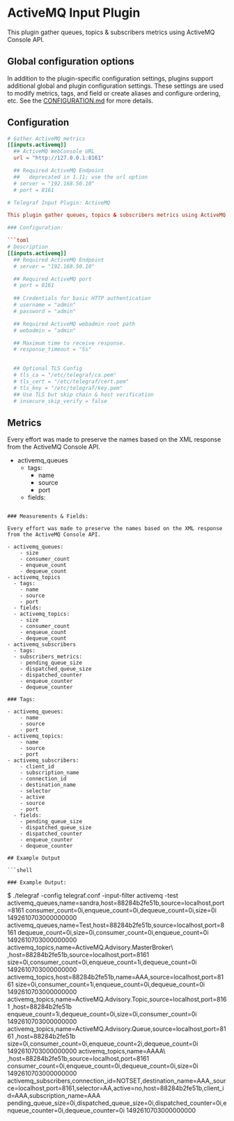 # ActiveMQ Input Plugin

This plugin gather queues, topics & subscribers metrics using ActiveMQ Console
API.

## Global configuration options <!-- @/docs/includes/plugin_config.md -->

In addition to the plugin-specific configuration settings, plugins support
additional global and plugin configuration settings. These settings are used to
modify metrics, tags, and field or create aliases and configure ordering, etc.
See the [CONFIGURATION.md][CONFIGURATION.md] for more details.

[CONFIGURATION.md]: ../../../docs/CONFIGURATION.md

## Configuration

```toml @sample.conf
# Gather ActiveMQ metrics
[[inputs.activemq]]
  ## ActiveMQ WebConsole URL
  url = "http://127.0.0.1:8161"

  ## Required ActiveMQ Endpoint
  ##   deprecated in 1.11; use the url option
  # server = "192.168.50.10"
  # port = 8161

# Telegraf Input Plugin: ActiveMQ

This plugin gather queues, topics & subscribers metrics using ActiveMQ Console API.

### Configuration:

```toml
# Description
[[inputs.activemq]]
  ## Required ActiveMQ Endpoint
  # server = "192.168.50.10"

  ## Required ActiveMQ port
  # port = 8161
  
  ## Credentials for basic HTTP authentication
  # username = "admin"
  # password = "admin"

  ## Required ActiveMQ webadmin root path
  # webadmin = "admin"

  ## Maximum time to receive response.
  # response_timeout = "5s"

  
  ## Optional TLS Config
  # tls_ca = "/etc/telegraf/ca.pem"
  # tls_cert = "/etc/telegraf/cert.pem"
  # tls_key = "/etc/telegraf/key.pem"
  ## Use TLS but skip chain & host verification
  # insecure_skip_verify = false
```

## Metrics

Every effort was made to preserve the names based on the XML response from the
ActiveMQ Console API.

- activemq_queues
  - tags:
    - name
    - source
    - port
  - fields:
```

### Measurements & Fields:

Every effort was made to preserve the names based on the XML response from the ActiveMQ Console API.

- activemq_queues:
    - size
    - consumer_count
    - enqueue_count
    - dequeue_count
- activemq_topics
  - tags:
    - name
    - source
    - port
  - fields:
  - activemq_topics:
    - size
    - consumer_count
    - enqueue_count
    - dequeue_count
- activemq_subscribers
  - tags:
  - subscribers_metrics:
    - pending_queue_size
    - dispatched_queue_size
    - dispatched_counter
    - enqueue_counter
    - dequeue_counter

### Tags:

- activemq_queues:
    - name
    - source
    - port
- activemq_topics:
    - name
    - source
    - port
- activemq_subscribers:
    - client_id
    - subscription_name
    - connection_id
    - destination_name
    - selector
    - active
    - source
    - port
  - fields:
    - pending_queue_size
    - dispatched_queue_size
    - dispatched_counter
    - enqueue_counter
    - dequeue_counter

## Example Output

```shell

### Example Output:

```
$ ./telegraf -config telegraf.conf -input-filter activemq -test
activemq_queues,name=sandra,host=88284b2fe51b,source=localhost,port=8161 consumer_count=0i,enqueue_count=0i,dequeue_count=0i,size=0i 1492610703000000000
activemq_queues,name=Test,host=88284b2fe51b,source=localhost,port=8161 dequeue_count=0i,size=0i,consumer_count=0i,enqueue_count=0i 1492610703000000000
activemq_topics,name=ActiveMQ.Advisory.MasterBroker\ ,host=88284b2fe51b,source=localhost,port=8161 size=0i,consumer_count=0i,enqueue_count=1i,dequeue_count=0i 1492610703000000000
activemq_topics,host=88284b2fe51b,name=AAA\,source=localhost,port=8161  size=0i,consumer_count=1i,enqueue_count=0i,dequeue_count=0i 1492610703000000000
activemq_topics,name=ActiveMQ.Advisory.Topic\,source=localhost,port=8161 ,host=88284b2fe51b enqueue_count=1i,dequeue_count=0i,size=0i,consumer_count=0i 1492610703000000000
activemq_topics,name=ActiveMQ.Advisory.Queue\,source=localhost,port=8161 ,host=88284b2fe51b size=0i,consumer_count=0i,enqueue_count=2i,dequeue_count=0i 1492610703000000000
activemq_topics,name=AAAA\ ,host=88284b2fe51b,source=localhost,port=8161 consumer_count=0i,enqueue_count=0i,dequeue_count=0i,size=0i 1492610703000000000
activemq_subscribers,connection_id=NOTSET,destination_name=AAA,,source=localhost,port=8161,selector=AA,active=no,host=88284b2fe51b,client_id=AAA,subscription_name=AAA pending_queue_size=0i,dispatched_queue_size=0i,dispatched_counter=0i,enqueue_counter=0i,dequeue_counter=0i 1492610703000000000
```
